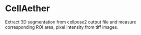 # CellAether
Extract 3D segmentation from cellpose2 output file and measure corresponding ROI area, pixel intensity from tiff images. 
